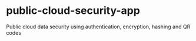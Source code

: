 # public-cloud-security-app
Public cloud data security using authentication, encryption, hashing and QR codes
